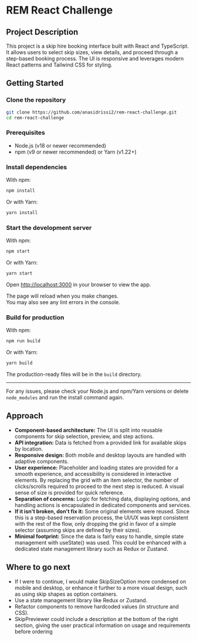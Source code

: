 # REM React Challenge

## Project Description

This project is a skip hire booking interface built with React and TypeScript. It allows users to select skip sizes, view details, and proceed through a step-based booking process. The UI is responsive and leverages modern React patterns and Tailwind CSS for styling.



## Getting Started

### Clone the repository

```bash
git clone https://github.com/anasidrissi2/rem-react-challenge.git
cd rem-react-challenge
```

### Prerequisites

- Node.js (v18 or newer recommended)
- npm (v9 or newer recommended) or Yarn (v1.22+)

### Install dependencies

With npm:

```bash
npm install
```

Or with Yarn:

```bash
yarn install
```

### Start the development server

With npm:

```bash
npm start
```

Or with Yarn:

```bash
yarn start
```

Open [http://localhost:3000](http://localhost:3000) in your browser to view the app.

The page will reload when you make changes.\
You may also see any lint errors in the console.

### Build for production

With npm:

```bash
npm run build
```

Or with Yarn:

```bash
yarn build
```

The production-ready files will be in the `build` directory.

---

For any issues, please check your Node.js and npm/Yarn versions or delete `node_modules` and run the install command again.

## Approach

- **Component-based architecture:** The UI is split into reusable components for skip selection, preview, and step actions.
- **API integration:** Data is fetched from a provided link for available skips by location.
- **Responsive design:** Both mobile and desktop layouts are handled with adaptive components.
- **User experience:** Placeholder and loading states are provided for a smooth experience, and accessibility is considered in interactive elements. By replacing the grid with an item selector, the number of clicks/scrolls required to proceed to the next step is reduced. A visual sense of size is provided for quick reference.
- **Separation of concerns:** Logic for fetching data, displaying options, and handling actions is encapsulated in dedicated components and services.
- **If it isn't broken, don't fix it:** Some original elements were reused. Since this is a step-based reservation process, the UI/UX was kept consistent with the rest of the flow, only dropping the grid in favor of a simple selector (assuming skips are defined by their sizes).
- **Minimal footprint:** Since the data is fairly easy to handle, simple state management with useState() was used. This could be enhanced with a dedicated state management library such as Redux or Zustand.

## Where to go next

- If I were to continue, I would make SkipSizeOption more condensed on mobile and desktop, or enhance it further to a more visual design, such as using skip shapes as option containers.
- Use a state management library like Redux or Zustand.
- Refactor components to remove hardcoded values (in structure and CSS).
- SkipPreviewer could include a description at the bottom of the right section, giving the user practical information on usage and requirements before ordering


